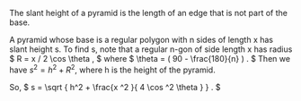 The slant height of a pyramid is the length of an edge that is not part
of the base.

A pyramid whose base is a regular polygon with n sides of length x has
slant height s. To find s, note that a regular n-gon of side length x
has radius $ R = x / 2 \cos \theta , $ where
$ \theta = ( 90 - \frac{180}{n} ) . $ Then we have $s^{2}=h^{2}+R^{2},$
where h is the height of the pyramid.

So, $ s = \sqrt { h^2 + \frac{x ^2 }{ 4 \cos ^2 \theta } } . $
